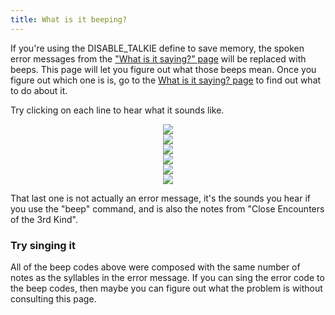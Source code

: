 ```yaml
---
title: What is it beeping?
---
```


If you're using the DISABLE_TALKIE define to save memory, the spoken error messages from the ["What is it saying?" page](/troubleshooting/what-is-it-saying.md) will be replaced with beeps. This page will let you figure out what those beeps mean. Once you figure out which one is is, go to the [What is it saying? page](/troubleshooting/what-is-it-saying.html) to find out what to do about it.

Try clicking on each line to hear what it sounds like.

<center style="font-size:0;">
<image src="/troubleshooting/images/font_directory_not_found.png" alt="Font directory not found" onclick='(new Audio("/troubleshooting/sound/font_directory_not_found.wav")).play()'
/></br><image src="/troubleshooting/images/sd_card_not_found.png" alt="SD card not found" onclick='(new Audio("/troubleshooting/sound/sd_card_not_found.wav")).play()'
/></br><image src="/troubleshooting/images/error_in_font_directory.png" alt="Error in font directory" onclick='(new Audio("/troubleshooting/sound/error_in_font_directory.wav")).play()'
/></br><image src="/troubleshooting/images/error_in_blade_array.png" alt="Error in blade array" onclick='(new Audio("/troubleshooting/sound/error_in_blade_array.wav")).play()'
/></br><image src="/troubleshooting/images/battery_low.png" alt="Battery low" onclick='(new Audio("/troubleshooting/sound/battery_low.wav")).play()'
/></br><image src="/troubleshooting/images/aliens_are_here.png" alt="Aliens are here" onclick='(new Audio("/troubleshooting/sound/aliens_are_here.wav")).play()'
/></br>
</center>

That last one is not actually an error message, it's the sounds you hear if you use the "beep" command, and is also the notes from "Close Encounters of the 3rd Kind".

### Try singing it
All of the beep codes above were composed with the same number of notes as the syllables in the error message. If you can sing the error code to the beep codes, then maybe you can figure out what the problem is without consulting this page.
